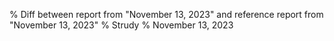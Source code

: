 % Diff between report from "November 13, 2023" and reference report from "November 13, 2023"
% Strudy
% November 13, 2023


